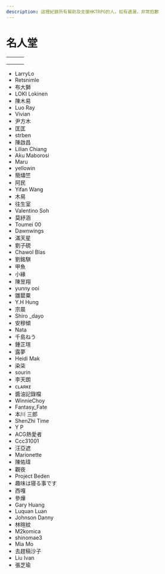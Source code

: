 ```yaml
---
description: 這裡紀錄所有幫助及支援HKTRPG的人，如有遺漏，非常抱歉
---
```


# 名人堂



|   |   |   |
| - | - | - |
|   |   |   |
|   |   |   |
|   |   |   |

* LarryLo&#x20;
* Retsnimle&#x20;
* 布大獅&#x20;
* LOKI Lokinen&#x20;
* 陳木易&#x20;
* Luo Ray&#x20;
* Vivian&#x20;
* 尹方木&#x20;
* 匡匡&#x20;
* strben&#x20;
* 陳啟昌&#x20;
* Lilian Chiang&#x20;
* Aku Maborosi&#x20;
* Maru&#x20;
* yellowin&#x20;
* 簡熽竺&#x20;
* 阿民&#x20;
* Yifan Wang&#x20;
* 木易&#x20;
* 往生室&#x20;
* Valentino Soh&#x20;
* 莫紓涵&#x20;
* Toumei 00&#x20;
* Dawnwings&#x20;
* 滿天星&#x20;
* 劉子硯&#x20;
* Chawol Blas&#x20;
* 劉銘騏&#x20;
* 甲魚&#x20;
* 小緣&#x20;
* 陳昱翔&#x20;
* yunny ooi&#x20;
* 雛罌粟&#x20;
* Y.H Hung&#x20;
* 宗晨&#x20;
* Shiro \_dayo&#x20;
* 安穆傾&#x20;
* Nata&#x20;
* 千島ねう&#x20;
* 鍾芷瑄&#x20;
* 露夢&#x20;
* Heidi Mak&#x20;
* 染柒&#x20;
* sourin&#x20;
* 李天朗&#x20;
* ᴄʟᴀʀᴋᴇ&#x20;
* 醬油記錄檔&#x20;
* WinnieChoy&#x20;
* Fantasy\_Fate&#x20;
* 本川 三郎&#x20;
* ShenZhi Time&#x20;
* Y P&#x20;
* ACG熱愛者 &#x20;
* Ccc31001&#x20;
* 汪亞遮&#x20;
* Marionette&#x20;
* 陳佑瑋&#x20;
* 觀夜&#x20;
* Project Beden&#x20;
* 趣味は寝る事です&#x20;
* 西嘎&#x20;
* 參燁&#x20;
* Gary Huang&#x20;
* Luquan Luan&#x20;
* Johnson Danny&#x20;
* 林暄紋&#x20;
* M2komica&#x20;
* shinomae3&#x20;
* Mia Mo&#x20;
* 去趕稿沙子&#x20;
* Liu Ivan&#x20;
* 張芝瑜
